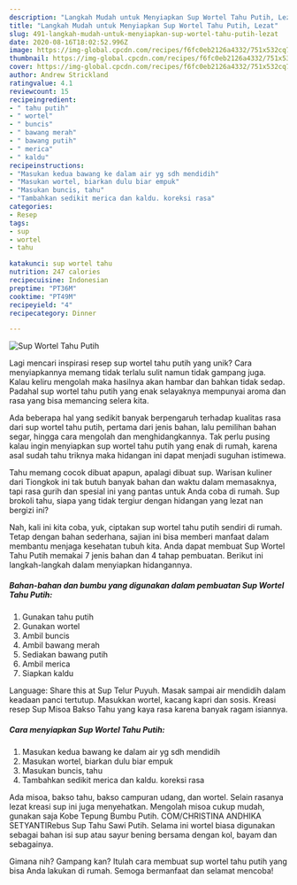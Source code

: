 ```yaml
---
description: "Langkah Mudah untuk Menyiapkan Sup Wortel Tahu Putih, Lezat"
title: "Langkah Mudah untuk Menyiapkan Sup Wortel Tahu Putih, Lezat"
slug: 491-langkah-mudah-untuk-menyiapkan-sup-wortel-tahu-putih-lezat
date: 2020-08-16T18:02:52.996Z
image: https://img-global.cpcdn.com/recipes/f6fc0eb2126a4332/751x532cq70/sup-wortel-tahu-putih-foto-resep-utama.jpg
thumbnail: https://img-global.cpcdn.com/recipes/f6fc0eb2126a4332/751x532cq70/sup-wortel-tahu-putih-foto-resep-utama.jpg
cover: https://img-global.cpcdn.com/recipes/f6fc0eb2126a4332/751x532cq70/sup-wortel-tahu-putih-foto-resep-utama.jpg
author: Andrew Strickland
ratingvalue: 4.1
reviewcount: 15
recipeingredient:
- " tahu putih"
- " wortel"
- " buncis"
- " bawang merah"
- " bawang putih"
- " merica"
- " kaldu"
recipeinstructions:
- "Masukan kedua bawang ke dalam air yg sdh mendidih"
- "Masukan wortel, biarkan dulu biar empuk"
- "Masukan buncis, tahu"
- "Tambahkan sedikit merica dan kaldu. koreksi rasa"
categories:
- Resep
tags:
- sup
- wortel
- tahu

katakunci: sup wortel tahu 
nutrition: 247 calories
recipecuisine: Indonesian
preptime: "PT36M"
cooktime: "PT49M"
recipeyield: "4"
recipecategory: Dinner

---
```



![Sup Wortel Tahu Putih](https://img-global.cpcdn.com/recipes/f6fc0eb2126a4332/751x532cq70/sup-wortel-tahu-putih-foto-resep-utama.jpg)

Lagi mencari inspirasi resep sup wortel tahu putih yang unik? Cara menyiapkannya memang tidak terlalu sulit namun tidak gampang juga. Kalau keliru mengolah maka hasilnya akan hambar dan bahkan tidak sedap. Padahal sup wortel tahu putih yang enak selayaknya mempunyai aroma dan rasa yang bisa memancing selera kita.

Ada beberapa hal yang sedikit banyak berpengaruh terhadap kualitas rasa dari sup wortel tahu putih, pertama dari jenis bahan, lalu pemilihan bahan segar, hingga cara mengolah dan menghidangkannya. Tak perlu pusing kalau ingin menyiapkan sup wortel tahu putih yang enak di rumah, karena asal sudah tahu triknya maka hidangan ini dapat menjadi suguhan istimewa.

Tahu memang cocok dibuat apapun, apalagi dibuat sup. Warisan kuliner dari Tiongkok ini tak butuh banyak bahan dan waktu dalam memasaknya, tapi rasa gurih dan spesial ini yang pantas untuk Anda coba di rumah. Sup brokoli tahu, siapa yang tidak tergiur dengan hidangan yang lezat nan bergizi ini?


Nah, kali ini kita coba, yuk, ciptakan sup wortel tahu putih sendiri di rumah. Tetap dengan bahan sederhana, sajian ini bisa memberi manfaat dalam membantu menjaga kesehatan tubuh kita. Anda dapat membuat Sup Wortel Tahu Putih memakai 7 jenis bahan dan 4 tahap pembuatan. Berikut ini langkah-langkah dalam menyiapkan hidangannya.

<!--inarticleads1-->

##### Bahan-bahan dan bumbu yang digunakan dalam pembuatan Sup Wortel Tahu Putih:

1. Gunakan  tahu putih
1. Gunakan  wortel
1. Ambil  buncis
1. Ambil  bawang merah
1. Sediakan  bawang putih
1. Ambil  merica
1. Siapkan  kaldu


Language: Share this at Sup Telur Puyuh. Masak sampai air mendidih dalam keadaan panci tertutup. Masukkan wortel, kacang kapri dan sosis. Kreasi resep Sup Misoa Bakso Tahu yang kaya rasa karena banyak ragam isiannya. 

<!--inarticleads2-->

##### Cara menyiapkan Sup Wortel Tahu Putih:

1. Masukan kedua bawang ke dalam air yg sdh mendidih
1. Masukan wortel, biarkan dulu biar empuk
1. Masukan buncis, tahu
1. Tambahkan sedikit merica dan kaldu. koreksi rasa


Ada misoa, bakso tahu, bakso campuran udang, dan wortel. Selain rasanya lezat kreasi sup ini juga menyehatkan. Mengolah misoa cukup mudah, gunakan saja Kobe Tepung Bumbu Putih. COM/CHRISTINA ANDHIKA SETYANTIRebus Sup Tahu Sawi Putih. Selama ini wortel biasa digunakan sebagai bahan isi sup atau sayur bening bersama dengan kol, bayam dan sebagainya. 

Gimana nih? Gampang kan? Itulah cara membuat sup wortel tahu putih yang bisa Anda lakukan di rumah. Semoga bermanfaat dan selamat mencoba!
